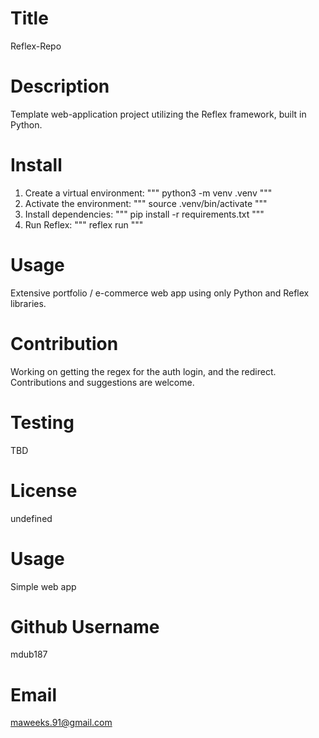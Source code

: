  
# Title
 Reflex-Repo
# Description
 Template web-application project utilizing the Reflex framework, built in Python.
# Install
 1. Create a virtual environment:
   """ python3 -m venv .venv """
 2. Activate the environment:
   """ source .venv/bin/activate """
 3. Install dependencies:
   """ pip install -r requirements.txt """
 4. Run Reflex:
   """ reflex run """
# Usage
 Extensive portfolio / e-commerce web app using only Python and Reflex libraries.
# Contribution
 Working on getting the regex for the auth login, and the redirect.
 Contributions and suggestions are welcome.
# Testing
 TBD
# License
 undefined
# Usage
  Simple web app
# Github Username
 mdub187
# Email
 maweeks.91@gmail.com
#
